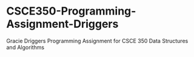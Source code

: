 # CSCE350-Programming-Assignment-Driggers
Gracie Driggers Programming Assignment for CSCE 350 Data Structures and Algorithms
